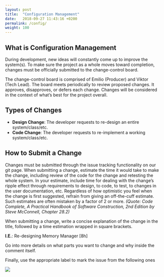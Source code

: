 ```yaml
---
layout: post
title:  "Configuration Management"
date:   2018-09-27 11:43:16 +0200
permalink: /config/
weight: 100
---
```


## What is Configuration Management
During development, new ideas will constantly come up to improve the system(s). 
To make sure the project as a whole moves toward completion, changes must be officially submitted to the change-control board.

The change-control board is comprised of Emilio (Producer) and Viktor (Tech Lead). The board meets periodically to review proposed changes. It approves, disapproves, or defers each change. Changes will be considered in the context of what’s best for the project overall.

## Types of Changes

* **Design Change**: The developer requests to re-design an entire system/class/etc.
* **Code Change**: The developer requests to re-implement a working system/class/etc. 

## How to Submit a Change

Changes must be submitted through the issue tracking functionality on our git page. When submitting a change, estimate the time it would take to make the change, including review of the code for the change and retesting the whole system. In your estimate, include time for dealing with the change’s ripple effect through requirements to design, to code, to test, to changes in the user documentation, etc. Regardless of how optimistic you feel when the change is first suggested, refrain from giving an off-the-cuff estimate. Such estimates are often mistaken by a factor of 2 or more. _(Quote: Code Complete, A Practical Handbook of Software Construction, 2nd Edition by Steve McConnell, Chapter 28.2)_

When submitting a change, write a concise explanation of the change in the title, followed by a time estimation wrapped in square brackets.  

**I.E.**: Re-designing Memory Manager [8h]

Go into more details on what parts you want to change and why inside the comment itself.  

Finally, use the appropriate label to mark the issue from the following ones

![](https://i.imgur.com/IvUpJ82.png)
